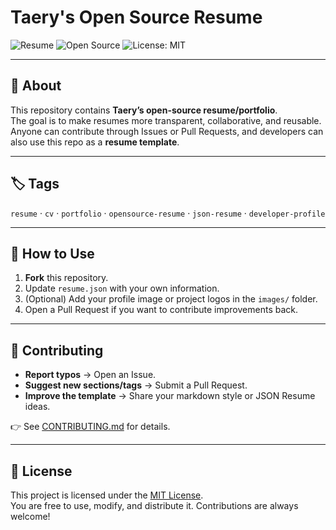 # Taery's Open Source Resume

![Resume](https://img.shields.io/badge/Type-Resume-blue)
![Open Source](https://img.shields.io/badge/Model-Open%20Source-brightgreen)
![License: MIT](https://img.shields.io/badge/License-MIT-yellow)

---

## 📌 About
This repository contains **Taery’s open-source resume/portfolio**.  
The goal is to make resumes more transparent, collaborative, and reusable.  
Anyone can contribute through Issues or Pull Requests, and developers can also use this repo as a **resume template**.

---

## 🏷️ Tags
`resume` · `cv` · `portfolio` · `opensource-resume` · `json-resume` · `developer-profile`

---

## 🚀 How to Use
1. **Fork** this repository.  
2. Update `resume.json` with your own information.  
3. (Optional) Add your profile image or project logos in the `images/` folder.  
4. Open a Pull Request if you want to contribute improvements back.  

---

## 🤝 Contributing
- **Report typos** → Open an Issue.  
- **Suggest new sections/tags** → Submit a Pull Request.  
- **Improve the template** → Share your markdown style or JSON Resume ideas.  

👉 See [CONTRIBUTING.md](CONTRIBUTING.md) for details.  

---

## 📄 License
This project is licensed under the [MIT License](LICENSE).  
You are free to use, modify, and distribute it. Contributions are always welcome!
